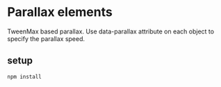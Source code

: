 # Parallax elements
TweenMax based parallax. Use data-parallax attribute on each object to specify the parallax speed.

## setup
`npm install`
